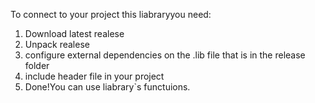 To connect to your project this liabraryyou need:
1) Download latest realese
2) Unpack realese
3) configure external dependencies on the .lib file that is in the release folder
4) include header file in your project
5) Done!You can use liabrary`s functuions.
